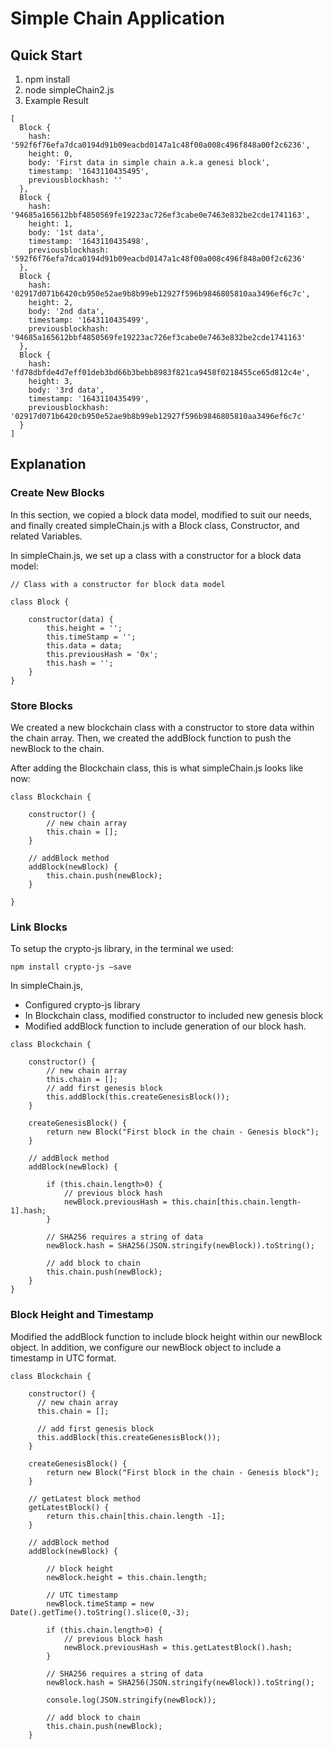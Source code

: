 # Simple Chain Application

## Quick Start

1. npm install
2. node simpleChain2.js
3. Example Result

```
[
  Block {
    hash: '592f6f76efa7dca0194d91b09eacbd0147a1c48f00a008c496f848a00f2c6236',
    height: 0,
    body: 'First data in simple chain a.k.a genesi block',
    timestamp: '1643110435495',
    previousblockhash: ''
  },
  Block {
    hash: '94685a165612bbf4850569fe19223ac726ef3cabe0e7463e832be2cde1741163',
    height: 1,
    body: '1st data',
    timestamp: '1643110435498',
    previousblockhash: '592f6f76efa7dca0194d91b09eacbd0147a1c48f00a008c496f848a00f2c6236'
  },
  Block {
    hash: '02917d071b6420cb950e52ae9b8b99eb12927f596b9846805810aa3496ef6c7c',
    height: 2,
    body: '2nd data',
    timestamp: '1643110435499',
    previousblockhash: '94685a165612bbf4850569fe19223ac726ef3cabe0e7463e832be2cde1741163'
  },
  Block {
    hash: 'fd78dbfde4d7eff01deb3bd66b3bebb8983f821ca9458f0218455ce65d812c4e',
    height: 3,
    body: '3rd data',
    timestamp: '1643110435499',
    previousblockhash: '02917d071b6420cb950e52ae9b8b99eb12927f596b9846805810aa3496ef6c7c'
  }
]
```

## Explanation

### Create New Blocks

In this section, we copied a block data model, modified to suit our needs, and finally created simpleChain.js with a Block class, Constructor, and related Variables.

In simpleChain.js, we set up a class with a constructor for a block data model:

```
// Class with a constructor for block data model

class Block {

    constructor(data) {
        this.height = '';
        this.timeStamp = '';
        this.data = data;
        this.previousHash = '0x';
        this.hash = '';
    }
}
```

### Store Blocks

We created a new blockchain class with a constructor to store data within the chain array. Then, we created the addBlock function to push the newBlock to the chain.

After adding the Blockchain class, this is what simpleChain.js looks like now:

```
class Blockchain {

    constructor() {
        // new chain array
        this.chain = [];
    }

    // addBlock method
    addBlock(newBlock) {
        this.chain.push(newBlock);
    }

}
```

### Link Blocks

To setup the crypto-js library, in the terminal we used:

```
npm install crypto-js —save
```

In simpleChain.js,
* Configured crypto-js library
* In Blockchain class, modified constructor to included new genesis block
* Modified addBlock function to include generation of our block hash.

```
class Blockchain {

    constructor() {
        // new chain array
        this.chain = [];
        // add first genesis block
        this.addBlock(this.createGenesisBlock());
    }

    createGenesisBlock() {
        return new Block("First block in the chain - Genesis block");
    }

    // addBlock method
    addBlock(newBlock) {

        if (this.chain.length>0) {
            // previous block hash
            newBlock.previousHash = this.chain[this.chain.length-1].hash;
        }

        // SHA256 requires a string of data
        newBlock.hash = SHA256(JSON.stringify(newBlock)).toString();

        // add block to chain
        this.chain.push(newBlock);
    }
}
```

### Block Height and Timestamp

Modified the addBlock function to include block height within our newBlock object. In addition, we configure our newBlock object to include a timestamp in UTC format.

```
class Blockchain {

    constructor() {
      // new chain array
      this.chain = [];

      // add first genesis block
      this.addBlock(this.createGenesisBlock());
    }

    createGenesisBlock() {
        return new Block("First block in the chain - Genesis block");
    }

    // getLatest block method
    getLatestBlock() {
        return this.chain[this.chain.length -1];
    }

    // addBlock method
    addBlock(newBlock) {

        // block height
        newBlock.height = this.chain.length;

        // UTC timestamp
        newBlock.timeStamp = new Date().getTime().toString().slice(0,-3);

        if (this.chain.length>0) {
            // previous block hash
            newBlock.previousHash = this.getLatestBlock().hash;
        }

        // SHA256 requires a string of data
        newBlock.hash = SHA256(JSON.stringify(newBlock)).toString();

        console.log(JSON.stringify(newBlock));

        // add block to chain
        this.chain.push(newBlock);
    }
```